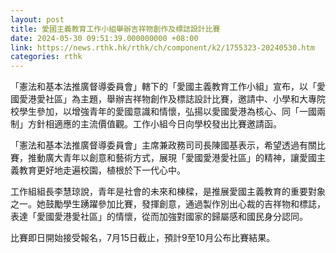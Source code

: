 ```yaml
---
layout: post
title: 愛國主義教育工作小組舉辦吉祥物創作及標誌設計比賽
date: 2024-05-30 09:51:39.000000000 +08:00
link: https://news.rthk.hk/rthk/ch/component/k2/1755323-20240530.htm
categories: rthk
---
```


「憲法和基本法推廣督導委員會」轄下的「愛國主義教育工作小組」宣布，以「愛國愛港愛社區」為主題，舉辦吉祥物創作及標誌設計比賽，邀請中、小學和大專院校學生參加，以增強青年的愛國意識和情懷，弘揚以愛國愛港為核心、同「一國兩制」方針相適應的主流價值觀。工作小組今日向學校發出比賽邀請函。

「憲法和基本法推廣督導委員會」主席兼政務司司長陳國基表示，希望透過有關比賽，推動廣大青年以創意和藝術方式，展現「愛國愛港愛社區」的精神，讓愛國主義教育更好地走遍校園，植根於下一代心中。

工作組組長李慧琼說，青年是社會的未來和棟樑，是推展愛國主義教育的重要對象之一。她鼓勵學生踴躍參加比賽，發揮創意，通過製作別出心裁的吉祥物和標誌，表達「愛國愛港愛社區」的情懷，從而加強對國家的歸屬感和國民身分認同。

比賽即日開始接受報名，7月15日截止，預計9至10月公布比賽結果。
